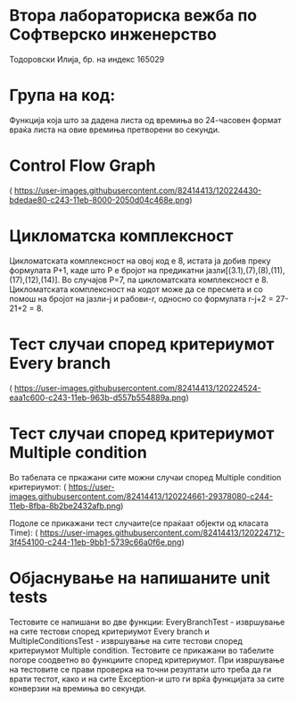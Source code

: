 # Втора лабораториска вежба по Софтверско инженерство
Тодоровски Илија, бр. на индекс 165029
# Група на код:
Функција која што за дадена листа од времиња во 24-часовен формат враќа листа на овие времиња претворени во секунди. 

# Control Flow Graph
( https://user-images.githubusercontent.com/82414413/120224430-bdedae80-c243-11eb-8000-2050d04c468e.png)

# Цикломатска комплексност
Цикломатската комплексност на овој код е 8, истата ја добив преку формулата P+1, каде што P е бројот на предикатни јазли[(3.1),(7),(8),(11),(17),(12),(14)]. Во случајoв P=7, па цикломатската комплексност е 8. Цикломатската комплексност на кодот може да се пресмета и со помош на бројот на јазли-ј и рабови-r, односно со формулата r-ј+2 = 27-21+2 = 8.

# Тест случаи според критериумот Every branch
( https://user-images.githubusercontent.com/82414413/120224524-eaa1c600-c243-11eb-963b-d557b554889a.png)


# Тест случаи според критериумот  Multiple condition
Во табелата се пркажани сите можни случаи според Multiple condition критериумот:
( https://user-images.githubusercontent.com/82414413/120224661-29378080-c244-11eb-8fba-8b2be2432afb.png)

Подоле се прикажани тест случаите(се праќаат објекти од класата Time):
( https://user-images.githubusercontent.com/82414413/120224712-3f454100-c244-11eb-9bb1-5739c66a0f6e.png)

# Објаснување на напишаните unit tests
Тестовите се напишани во две функции: EveryBranchTest - извршување на сите тестови според критериумот Every branch и MultipleConditionsTest - извршување на сите тестови според критериумот Multiple condition. Тестовите се прикажани во табелите погоре соодветно во функциите според критериумот. 
При извршување на тестовите се прави проверка на точни резултати што треба да ги врати тестот, како и на сите Exception-и што ги врќа функцијата за сите конверзии на времиња во секунди.


